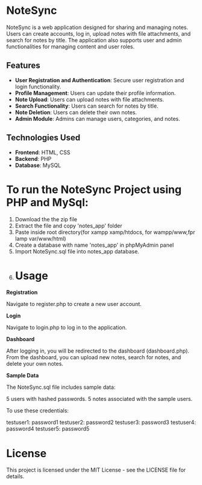 # NoteSync

NoteSync is a web application designed for sharing and managing notes. Users can create accounts, log in, upload notes with file attachments, and search for notes by title. The application also supports user and admin functionalities for managing content and user roles.

## Features

- **User Registration and Authentication**: Secure user registration and login functionality.
- **Profile Management**: Users can update their profile information.
- **Note Upload**: Users can upload notes with file attachments.
- **Search Functionality**: Users can search for notes by title.
- **Note Deletion**: Users can delete their own notes.
- **Admin Module**: Admins can manage users, categories, and notes.

## Technologies Used

- **Frontend**: HTML, CSS
- **Backend**: PHP
- **Database**: MySQL

# To run the NoteSync Project using PHP and MySql:

1. Download the the zip file 
2. Extract the file and copy 'notes_app' folder
3. Paste inside root directory(for xampp xamp/htdocs, for wampp/www,fpr lamp var/www/html)
4. Create a database with name 'notes_app' in phpMyAdmin panel
5. Import NoteSync.sql file into notes_app database.
6. # Usage

**Registration**

Navigate to register.php to create a new user account.

**Login**

Navigate to login.php to log in to the application.

**Dashboard**

After logging in, you will be redirected to the dashboard (dashboard.php).
From the dashboard, you can upload new notes, search for notes, and delete your own notes.

**Sample Data**

The NoteSync.sql file includes sample data:

5 users with hashed passwords.
5 notes associated with the sample users.

To use these credentials:

testuser1: password1
testuser2: password2
testuser3: password3
testuser4: password4
testuser5: password5

# License

This project is licensed under the MIT License - see the LICENSE file for details.